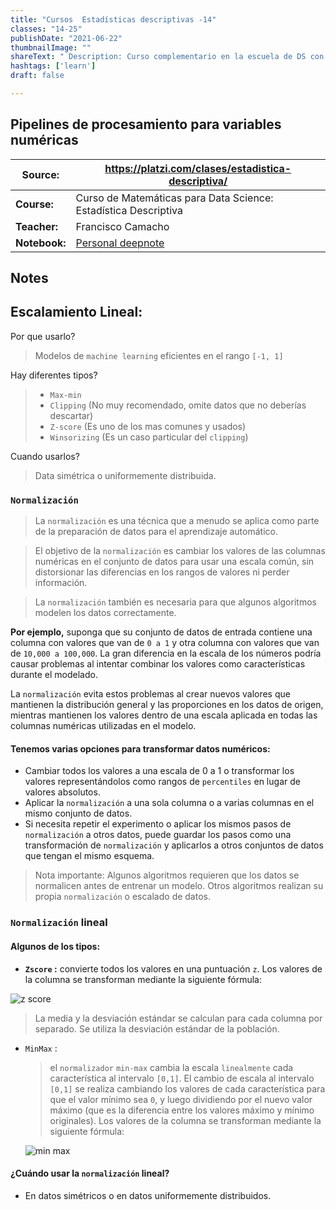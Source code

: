 ```yaml
---
title: "Cursos  Estadísticas descriptivas -14"
classes: "14-25"
publishDate: "2021-06-22"
thumbnailImage: ""
shareText: " Description: Curso complementario en la escuela de DS con platzi "
hashtags: ['learn']
draft: false

---
```


## Pipelines de procesamiento para variables numéricas

| Source:       | https://platzi.com/clases/estadistica-descriptiva/           |
| ------------- | ------------------------------------------------------------ |
| **Course:**   | Curso de Matemáticas para Data Science: Estadística Descriptiva |
| **Teacher:**  | Francisco Camacho                                            |
| **Notebook:** | [Personal deepnote](https://deepnote.com/project/curso-estadistica-descriptiva-2021-Duplicate-7uTueWZDQ-aKrq24bLdf2A) |

## Notes

## Escalamiento Lineal:

Por que usarlo?

> Modelos de `machine learning` eficientes en el rango `[-1, 1]`

Hay diferentes tipos?

> * `Max-min` 
> * `Clipping` (No muy recomendado, omite datos que no deberías descartar)
> * `Z-score` (Es uno de los mas comunes y usados)
> * `Winsorizing` (Es un caso particular del `clipping`)

Cuando usarlos?

> Data simétrica o uniformemente distribuida.

### `Normalización`

> La `normalización` es una técnica que a menudo se aplica como parte de la preparación de datos para el aprendizaje automático. 

> El objetivo de la `normalización` es cambiar los valores de las columnas numéricas en el conjunto de datos para usar una escala común, sin distorsionar las diferencias en los rangos de valores ni perder información.

>  La `normalización` también es necesaria para que algunos algoritmos modelen los datos correctamente.

**Por ejemplo,** suponga que su conjunto de datos de entrada contiene una columna con valores que van de `0 a 1` y otra columna con valores que van de `10,000 a 100,000`. La gran diferencia en la escala de los números podría causar problemas al intentar combinar los valores como características durante el modelado.

La `normalización` evita estos problemas al crear nuevos valores que mantienen la distribución general y las proporciones en los datos de origen, mientras mantienen los valores dentro de una escala aplicada en todas las columnas numéricas utilizadas en el modelo.

#### Tenemos varias opciones para transformar datos numéricos:

- Cambiar todos los valores a una escala de 0 a 1 o transformar los valores representándolos como rangos de `percentiles` en lugar de valores absolutos.
- Aplicar la `normalización` a una sola columna o a varias columnas en el mismo conjunto de datos.
- Si necesita repetir el experimento o aplicar los mismos pasos de `normalización` a otros datos, puede guardar los pasos como una transformación de `normalización` y aplicarlos a otros conjuntos de datos que tengan el mismo esquema.

> Nota importante: Algunos algoritmos requieren que los datos se normalicen antes de entrenar un modelo. Otros algoritmos realizan su propia `normalización` o escalado de datos.

### `Normalización` lineal

#### Algunos de los tipos:

- **`Zscore` :** convierte todos los valores en una puntuación `z`. Los valores de la columna se transforman mediante la siguiente fórmula:

![z score](https://user-images.githubusercontent.com/63415652/122654703-e36b2b00-d112-11eb-847e-5ca8ff3288c5.PNG)

> La media y la desviación estándar se calculan para cada columna por separado. Se utiliza la desviación estándar de la población.

- `MinMax` :

  > el `normalizador` `min-max` cambia la escala `linealmente` cada característica al intervalo `[0,1]`. El cambio de escala al intervalo `[0,1]` se realiza cambiando los valores de cada característica para que el valor mínimo sea `0`, y luego dividiendo por el nuevo valor máximo (que es la diferencia entre los valores máximo y mínimo originales). Los valores de la columna se transforman mediante la siguiente fórmula:

  ![min max](https://user-images.githubusercontent.com/63415652/122654702-e239fe00-d112-11eb-91a6-d08b5ec54b8c.PNG)

#### ¿Cuándo usar la `normalización` lineal?

- En datos simétricos o en datos uniformemente distribuidos.

